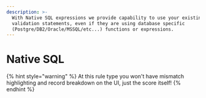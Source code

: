 ```yaml
---
description: >-
  With Native SQL expressions we provide capability to use your existing
  validation statements, even if they are using database specific
  (Postgre/DB2/Oracle/MSSQL/etc...) functions or expressions.
---
```


# Native SQL

{% hint style="warning" %}
At this rule type you won't have mismatch highlighting and record breakdown on the UI, just the score itself! 
{% endhint %}
